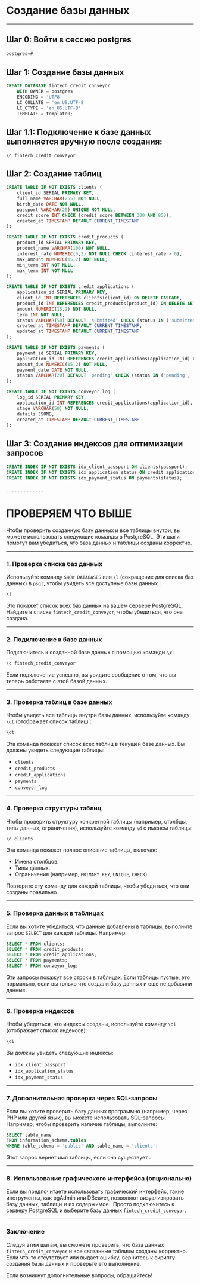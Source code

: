 # Создание базы данных

---

## Шаг 0: Войти в сессию postgres

```sql
postgres=# 
```

## Шаг 1: Создание базы данных

```sql  
CREATE DATABASE fintech_credit_conveyor
    WITH OWNER = postgres
    ENCODING = 'UTF8'
    LC_COLLATE = 'en_US.UTF-8'
    LC_CTYPE = 'en_US.UTF-8'
    TEMPLATE = template0;
```

## Шаг 1.1: Подключение к базе данных выполняется вручную после создания:

`\c fintech_credit_conveyor`

## Шаг 2: Создание таблиц
```sql  
CREATE TABLE IF NOT EXISTS clients (
    client_id SERIAL PRIMARY KEY,
    full_name VARCHAR(255) NOT NULL,
    birth_date DATE NOT NULL,
    passport VARCHAR(20) UNIQUE NOT NULL,
    credit_score INT CHECK (credit_score BETWEEN 300 AND 850),
    created_at TIMESTAMP DEFAULT CURRENT_TIMESTAMP
);
```

```sql  
CREATE TABLE IF NOT EXISTS credit_products (
    product_id SERIAL PRIMARY KEY,
    product_name VARCHAR(100) NOT NULL,
    interest_rate NUMERIC(5,2) NOT NULL CHECK (interest_rate > 0),
    max_amount NUMERIC(15,2) NOT NULL,
    min_term INT NOT NULL,
    max_term INT NOT NULL
);
```

```sql  
CREATE TABLE IF NOT EXISTS credit_applications (
    application_id SERIAL PRIMARY KEY,
    client_id INT REFERENCES clients(client_id) ON DELETE CASCADE,
    product_id INT REFERENCES credit_products(product_id) ON DELETE SET NULL,
    amount NUMERIC(15,2) NOT NULL,
    term INT NOT NULL,
    status VARCHAR(50) DEFAULT 'submitted' CHECK (status IN ('submitted', 'approved', 'rejected', 'closed')),
    created_at TIMESTAMP DEFAULT CURRENT_TIMESTAMP,
    updated_at TIMESTAMP DEFAULT CURRENT_TIMESTAMP
);
```

```sql  
CREATE TABLE IF NOT EXISTS payments (
    payment_id SERIAL PRIMARY KEY,
    application_id INT REFERENCES credit_applications(application_id) ON DELETE CASCADE,
    amount_due NUMERIC(15,2) NOT NULL,
    payment_date DATE NOT NULL,
    status VARCHAR(20) DEFAULT 'pending' CHECK (status IN ('pending', 'paid', 'overdue'))
);
```

```sql  
CREATE TABLE IF NOT EXISTS conveyor_log (
    log_id SERIAL PRIMARY KEY,
    application_id INT REFERENCES credit_applications(application_id),
    stage VARCHAR(50) NOT NULL,
    details JSONB,
    created_at TIMESTAMP DEFAULT CURRENT_TIMESTAMP
);
```

## Шаг 3: Создание индексов для оптимизации запросов
```sql
CREATE INDEX IF NOT EXISTS idx_client_passport ON clients(passport);
CREATE INDEX IF NOT EXISTS idx_application_status ON credit_applications(status);
CREATE INDEX IF NOT EXISTS idx_payment_status ON payments(status);
```





.
.
.
.
.
.
.
.
.
.
.
.
.





# ПРОВЕРЯЕМ ЧТО ВЫШЕ


Чтобы проверить созданную базу данных и все таблицы внутри, вы можете использовать следующие команды в PostgreSQL. Эти шаги помогут вам убедиться, что база данных и таблицы созданы корректно.

---

### **1. Проверка списка баз данных**
Используйте команду `SHOW DATABASES` или `\l` (сокращение для списка баз данных) в `psql`, чтобы увидеть все доступные базы данных :

```sql
\l
```

Это покажет список всех баз данных на вашем сервере PostgreSQL. Найдите в списке `fintech_credit_conveyor`, чтобы убедиться, что она создана.

---

### **2. Подключение к базе данных**
Подключитесь к созданной базе данных с помощью команды `\c`:

```sql
\c fintech_credit_conveyor
```

Если подключение успешно, вы увидите сообщение о том, что вы теперь работаете с этой базой данных.

---

### **3. Проверка таблиц в базе данных**
Чтобы увидеть все таблицы внутри базы данных, используйте команду `\dt` (отображает список таблиц) :

```sql
\dt
```

Эта команда покажет список всех таблиц в текущей базе данных. Вы должны увидеть следующие таблицы:
- `clients`
- `credit_products`
- `credit_applications`
- `payments`
- `conveyor_log`

---

### **4. Проверка структуры таблиц**
Чтобы проверить структуру конкретной таблицы (например, столбцы, типы данных, ограничения), используйте команду `\d` с именем таблицы:

```sql
\d clients
```

Эта команда покажет полное описание таблицы, включая:
- Имена столбцов.
- Типы данных.
- Ограничения (например, `PRIMARY KEY`, `UNIQUE`, `CHECK`).

Повторите эту команду для каждой таблицы, чтобы убедиться, что они созданы правильно.

---

### **5. Проверка данных в таблицах**
Если вы хотите убедиться, что данные добавлены в таблицы, выполните запрос `SELECT` для каждой таблицы. Например:

```sql
SELECT * FROM clients;
SELECT * FROM credit_products;
SELECT * FROM credit_applications;
SELECT * FROM payments;
SELECT * FROM conveyor_log;
```

Эти запросы покажут все строки в таблицах. Если таблицы пустые, это нормально, если вы только что создали базу данных и еще не добавили данные.

---

### **6. Проверка индексов**
Чтобы убедиться, что индексы созданы, используйте команду `\di` (отображает список индексов):

```sql
\di
```

Вы должны увидеть следующие индексы:
- `idx_client_passport`
- `idx_application_status`
- `idx_payment_status`

---

### **7. Дополнительная проверка через SQL-запросы**
Если вы хотите проверить базу данных программно (например, через PHP или другой язык), вы можете использовать SQL-запросы. Например, чтобы проверить наличие таблицы, выполните:

```sql
SELECT table_name
FROM information_schema.tables
WHERE table_schema = 'public' AND table_name = 'clients';
```

Этот запрос вернет имя таблицы, если она существует .

---

### **8. Использование графического интерфейса (опционально)**
Если вы предпочитаете использовать графический интерфейс, такие инструменты, как pgAdmin или DBeaver, позволяют визуализировать базу данных, таблицы и их содержимое . Просто подключитесь к серверу PostgreSQL и выберите базу данных `fintech_credit_conveyor`.

---

### **Заключение**
Следуя этим шагам, вы сможете проверить, что база данных `fintech_credit_conveyor` и все связанные таблицы созданы корректно. Если что-то отсутствует или выдает ошибку, вернитесь к скрипту создания базы данных и проверьте его выполнение. 

Если возникнут дополнительные вопросы, обращайтесь! 
